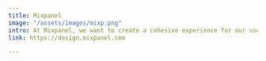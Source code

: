 ```yaml
---
title: Mixpanel
image: "/assets/images/mixp.png"
intro: At Mixpanel, we want to create a cohesive experience for our users.
link: https://design.mixpanel.com

---
```

